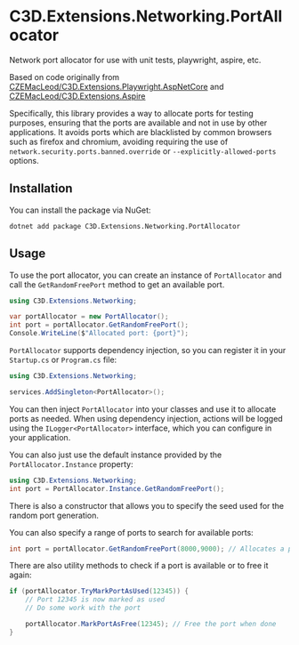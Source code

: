 # C3D.Extensions.Networking.PortAllocator
Network port allocator for use with unit tests, playwright, aspire, etc.

Based on code originally from [CZEMacLeod/C3D.Extensions.Playwright.AspNetCore](https://github.com/CZEMacLeod/C3D.Extensions.Playwright.AspNetCore) and [CZEMacLeod/C3D.Extensions.Aspire](https://github.com/CZEMacLeod/C3D.Extensions.Aspire)

Specifically, this library provides a way to allocate ports for testing purposes, ensuring that the ports are available and not in use by other applications.
It avoids ports which are blacklisted by common browsers such as firefox and chromium, avoiding requiring the use of `network.security.ports.banned.override` or `--explicitly-allowed-ports` options.

## Installation
You can install the package via NuGet:
```shell
dotnet add package C3D.Extensions.Networking.PortAllocator
```

## Usage

To use the port allocator, you can create an instance of `PortAllocator` and call the `GetRandomFreePort` method to get an available port.
```csharp
using C3D.Extensions.Networking;

var portAllocator = new PortAllocator();
int port = portAllocator.GetRandomFreePort();
Console.WriteLine($"Allocated port: {port}");
```

`PortAllocator` supports dependency injection, so you can register it in your `Startup.cs` or `Program.cs` file:
```csharp
using C3D.Extensions.Networking;

services.AddSingleton<PortAllocator>();
```
You can then inject `PortAllocator` into your classes and use it to allocate ports as needed.
When using dependency injection, actions will be logged using the `ILogger<PortAllocator>` interface, which you can configure in your application.

You can also just use the default instance provided by the `PortAllocator.Instance` property:
```csharp
using C3D.Extensions.Networking;
int port = PortAllocator.Instance.GetRandomFreePort();
```

There is also a constructor that allows you to specify the seed used for the random port generation.

You can also specify a range of ports to search for available ports:
```csharp
int port = portAllocator.GetRandomFreePort(8000,9000); // Allocates a port between 8000 and 9000 inclusive
```

There are also utility methods to check if a port is available or to free it again:
```csharp
if (portAllocator.TryMarkPortAsUsed(12345)) {
	// Port 12345 is now marked as used
	// Do some work with the port

	portAllocator.MarkPortAsFree(12345); // Free the port when done
}
```